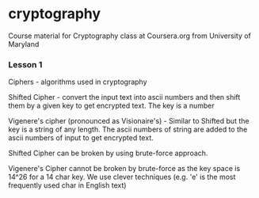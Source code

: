 # cryptography
Course material for Cryptography class at Coursera.org from University of Maryland

### Lesson 1

Ciphers - algorithms used in cryptography

Shifted Cipher - convert the input text into ascii numbers and then shift them by a given key to get encrypted text. The key is a number

Vigenere's cipher (pronounced as Visionaire's) - Similar to Shifted but the key is a string of any length. 
The ascii numbers of string are added to the ascii numbers of input to get encrypted text.

Shifted Cipher can be broken by using brute-force approach.

Vigenere's Cipher cannot be broken by brute-force as the key space is 14^26 for a 14 char key.
We use clever techniques (e.g. 'e' is the most frequently used char in English text)
